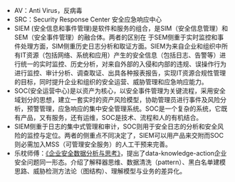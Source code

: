 - AV：Anti Virus，反病毒
- SRC：Security Response Center 安全应急响应中心
- SIEM (安全信息和事件管理)是软件和服务的组合，是SIM（安全信息管理）和SEM（安全事件管理）的融合体。两者的区别在 于SEM侧重于实时监控和事件处理方面，SIM侧重历史日志分析和取证方面。SIEM为来自企业和组织中所有IT资源（包括网络、系统和应用）产生的安全信息（包括日志、告警等）进行统一的实时监控、历史分析，对来自外部的入侵和内部的违规、误操作行为进行监控、审计分析、调查取证、出具各种报表报告，实现IT资源合规性管理的目标，同时提升企业和组织的安全运营、威胁管理和应急响应能力。
- SOC(安全运营中心)是以资产为核心，以安全事件管理为关键流程，采用安全域划分的思想，建立一套实时的资产风险模型，协助管理员进行事件及风险分析，预警管理，应急响应的集中安全管理系统。SOC是一个复杂的系统，它既有产品，又有服务，还有运维，SOC是技术、流程和人的有机结合。
- SIEM侧重于日志的集中式管理和审计，SOC则用于安全日志的分析和安全风险的监控与定位。两者的侧重点不同决定了，SIEM可以用产品来交附而SOC则必需加入MSS（可管理安全服务）的人工干预来完善。
- 乐枕师傅：[《企业安全数据分析与思考》](https://live.freebuf.com/detail/c5e504cf96a4e1826a609553bf6054f9)，提出了data-knowledge-action企业安全问题同一形态。介绍了解释器思维、数据清洗（pattern）、黑白名单建模思路、威胁检测方法论（图结构）、理解模型与业务的差异化。

